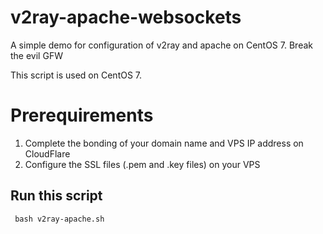 # v2ray-apache-websockets
A simple demo for configuration of v2ray and apache on CentOS 7. Break the evil GFW

This script is used on CentOS 7.

# Prerequirements 
1. Complete the bonding of your domain name and VPS IP address on CloudFlare
2. Configure the SSL files (.pem and .key files) on your VPS

## Run this script 
<code> bash v2ray-apache.sh </code>
